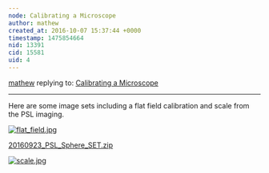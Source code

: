 ```yaml
---
node: Calibrating a Microscope
author: mathew
created_at: 2016-10-07 15:37:44 +0000
timestamp: 1475854664
nid: 13391
cid: 15581
uid: 4
---
```




[mathew](../profile/mathew) replying to: [Calibrating a Microscope](../notes/mathew/08-23-2016/calibrating-a-microscope)

----
Here are some image sets including a flat field calibration and scale from the PSL imaging.

[![flat_field.jpg](//i.publiclab.org/system/images/photos/000/018/351/large/flat_field.jpg)](//i.publiclab.org/system/images/photos/000/018/351/original/flat_field.jpg)



<a href="//i.publiclab.org/system/images/photos/000/018/350/original/20160923_PSL_Sphere_SET.zip"><i class="fa fa-file"></i> 20160923_PSL_Sphere_SET.zip</a>


[![scale.jpg](//i.publiclab.org/system/images/photos/000/018/352/large/scale.jpg)](//i.publiclab.org/system/images/photos/000/018/352/original/scale.jpg)

